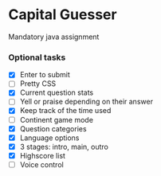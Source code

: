 # Capital Guesser

Mandatory java assignment


### Optional tasks
- [x] Enter to submit
- [ ] Pretty CSS
- [x] Current question stats
- [ ] Yell or praise depending on their answer
- [x] Keep track of the time used
- [ ] Continent game mode
- [x] Question categories
- [x] Language options
- [x] 3 stages: intro, main, outro
- [x] Highscore list
- [ ] Voice control
